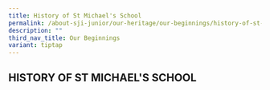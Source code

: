 ```yaml
---
title: History of St Michael's School
permalink: /about-sji-junior/our-heritage/our-beginnings/history-of-st-michaels-school/
description: ""
third_nav_title: Our Beginnings
variant: tiptap
---
```

<h2><strong>HISTORY OF ST MICHAEL'S SCHOOL</strong></h2><p></p>